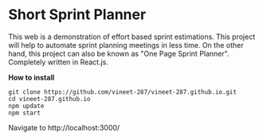 # Short Sprint Planner
This web is a demonstration of effort based sprint estimations. This project will help to automate sprint planning meetings in less time.  On the other hand, this project can also be known as "One Page Sprint Planner". Completely written in React.js.  

**How to install**  

````
git clone https://github.com/vineet-287/vineet-287.github.io.git
cd vineet-287.github.io
npm update
npm start
````

Navigate to http://localhost:3000/
